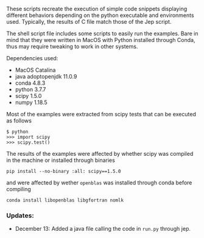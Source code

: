 
These scripts recreate the execution of simple code snippets displaying different behaviors depending on the python executable and environments used. Typically, the results of C file match those of the Jep script.

The shell script file includes some scripts to easily run the examples. Bare in mind that they were written in MacOS with Python installed through Conda, thus may require tweaking to work in other systems.

Dependencies used:
* MacOS Catalina
* java adoptopenjdk 11.0.9
* conda 4.8.3
* python 3.7.7
* scipy 1.5.0
* numpy 1.18.5

Most of the examples were extracted from scipy tests that can be executed as follows
```
$ python
>>> import scipy
>>> scipy.test()
```

The results of the examples were affected by whether scipy was compiled in the machine or installed through binaries
```
pip install --no-binary :all: scipy==1.5.0
```
and were affected by wether `openblas` was installed through conda before compiling
```
conda install libopenblas libgfortran nomlk
```

### Updates:

* December 13: Added a java file calling the code in `run.py` through jep.